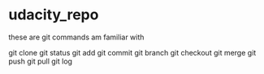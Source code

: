 # udacity_repo
these are git commands am familiar with

git clone
git status
git add
git commit
git branch
git checkout
git merge
git push
git pull
git log
